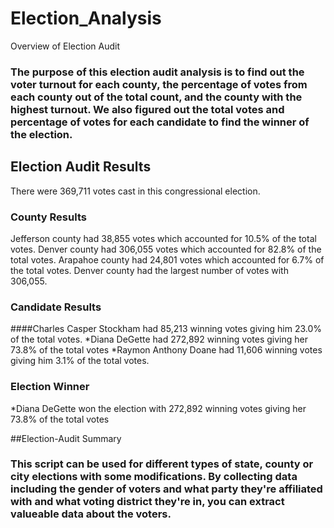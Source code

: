 # Election_Analysis
Overview of Election Audit
### The purpose of this election audit analysis is to find out the voter turnout for each county, the percentage of votes from each county out of the total count, and the county with the highest turnout. We also figured out the total votes and percentage of votes for each candidate to find the winner of the election. 

## Election Audit Results 
There were 369,711 votes cast in this congressional election.

### County Results
Jefferson county had 38,855 votes which accounted for 10.5% of the total votes. 
Denver county had 306,055 votes which accounted for 82.8% of the total votes. 
Arapahoe county had 24,801 votes which accounted for 6.7% of the total votes. 
Denver county had the largest number of votes with 306,055. 
### Candidate Results
####Charles Casper Stockham had 85,213 winning votes giving him 23.0% of the total votes. 
*Diana DeGette had 272,892 winning votes giving her 73.8% of the total votes
*Raymon Anthony Doane had 11,606 winning votes giving him 3.1% of the total votes. 
### Election Winner
*Diana DeGette won the election with 272,892 winning votes giving her 73.8% of the total votes

##Election-Audit Summary
### This script can be used for different types of state, county or city elections with some modifications. By collecting data including the gender of voters and what party they're affiliated with and what voting district they're in, you can extract valueable data about the voters. 
